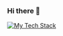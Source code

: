 ### Hi there 👋

[![My Tech Stack](https://github-readme-tech-stack.vercel.app/api/cards?fontFamily=Unbounded&lineCount=1&theme=catppuccin_mocha)](https://github-readme-tech-stack.vercel.app/api/cards?fontFamily=Unbounded&lineCount=1&theme=catppuccin_mocha)


<!--
**theomiddleton/theomiddleton** is a ✨ _special_ ✨ repository because its `README.md` (this file) appears on your GitHub profile.

Here are some ideas to get you started:

- 🔭 I’m currently working on ...
- 🌱 I’m currently learning ...
- 👯 I’m looking to collaborate on ...
- 🤔 I’m looking for help with ...
- 💬 Ask me about ...
- 📫 How to reach me: ...
- 😄 Pronouns: ...
- ⚡ Fun fact: ...
-->
